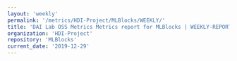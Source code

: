 ```yaml
---
layout: 'weekly'
permalink: '/metrics/HDI-Project/MLBlocks/WEEKLY/'
title: 'DAI Lab OSS Metrics Metrics report for MLBlocks | WEEKLY-REPORT-2019-12-29'
organization: 'HDI-Project'
repository: 'MLBlocks'
current_date: '2019-12-29'
---
```

